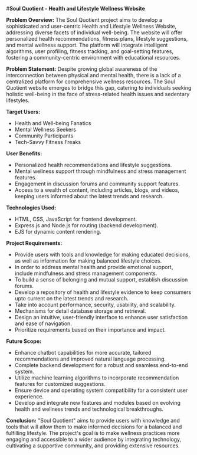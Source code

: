 #**Soul Quotient - Health and Lifestyle Wellness Website**

**Problem Overview:**
The Soul Quotient project aims to develop a sophisticated and user-centric Health and Lifestyle Wellness Website, addressing diverse facets of individual well-being. The website will offer personalized health recommendations, fitness plans, lifestyle suggestions, and mental wellness support. The platform will integrate intelligent algorithms, user profiling, fitness tracking, and goal-setting features, fostering a community-centric environment with educational resources.

**Problem Statement:**
Despite growing global awareness of the interconnection between physical and mental health, there is a lack of a centralized platform for comprehensive wellness resources. The Soul Quotient website emerges to bridge this gap, catering to individuals seeking holistic well-being in the face of stress-related health issues and sedentary lifestyles.

**Target Users:**
- Health and Well-being Fanatics
- Mental Wellness Seekers
- Community Participants
- Tech-Savvy Fitness Freaks

**User Benefits:**
- Personalized health recommendations and lifestyle suggestions.
- Mental wellness support through mindfulness and stress management features.
- Engagement in discussion forums and community support features.
- Access to a wealth of content, including articles, blogs, and videos, keeping users informed about the latest trends and research.

**Technologies Used:**
- HTML, CSS, JavaScript for frontend development.
- Express.js and Node.js for routing (backend development).
- EJS for dynamic content rendering.

**Project Requirements:**
- Provide users with tools and knowledge for making educated decisions, as well as information for making balanced lifestyle choices.
- In order to address mental health and provide emotional support, include mindfulness and stress management components.
- To build a sense of belonging and mutual support, establish discussion forums.
- Develop a repository of health and lifestyle evidence to keep consumers upto current on the latest trends and research.
- Take into account performance, security, usability, and scalability.
- Mechanisms for detail database storage and retrieval.
- Design an intuitive, user-friendly interface to enhance user satisfaction and ease of navigation.
- Prioritize requirements based on their importance and impact.

**Future Scope:**
- Enhance chatbot capabilities for more accurate, tailored recommendations and improved natural language processing.
- Complete backend development for a robust and seamless end-to-end system.
- Utilize machine learning algorithms to incorporate recommendation features for customized suggestions.
- Ensure device and operating system compatibility for a consistent user experience.
- Develop and integrate new features and modules based on evolving health and wellness trends and technological breakthroughs.

**Conclusion:**
"Soul Quotient" aims to provide users with knowledge and tools that will allow them to make informed decisions for a balanced and fulfilling lifestyle. The project's goal is to make wellness practices more engaging and accessible to a wider audience by integrating technology, cultivating a supportive community, and providing extensive resources.
